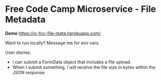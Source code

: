 # Free Code Camp Microservice - File Metadata

**Demo** https://jc-fcc-file-meta.herokuapp.com/

Want to run locally? Message me for env vars.

User stories:
- I can submit a FormData object that includes a file upload.
- When I submit something, I will receive the file size in bytes within the JSON response
